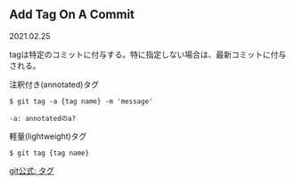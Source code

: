 ## Add Tag On A Commit
2021.02.25

tagは特定のコミットに付与する。特に指定しない場合は、最新コミットに付与される。

注釈付き(annotated)タグ
```
$ git tag -a {tag name} -m 'message'

-a: annotatedのa?
```

軽量(lightweight)タグ
```
$ git tag {tag name}
```
[git公式: タグ](https://git-scm.com/book/ja/v2/Git-%E3%81%AE%E5%9F%BA%E6%9C%AC-%E3%82%BF%E3%82%B0)